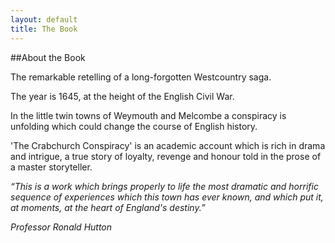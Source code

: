 ```yaml
---
layout: default
title: The Book
---
```


##About the Book

The remarkable retelling of a long-forgotten Westcountry saga.

The year is 1645, at the height of the English Civil War.

In the little twin towns of Weymouth and Melcombe a conspiracy is unfolding which could change the course of English history.

'The Crabchurch Conspiracy' is an academic account which is rich in drama and intrigue, a true story of loyalty, revenge and honour told in the prose of a master storyteller.
 
_“This is a work which brings properly to life the most dramatic and horrific sequence of experiences which this town has ever known, and which put it, at  moments, at the heart of England's destiny.”_

_Professor Ronald Hutton_

